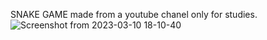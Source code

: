 SNAKE GAME made from a youtube chanel only for studies. 
![Screenshot from 2023-03-10 18-10-40](https://user-images.githubusercontent.com/29848785/224379946-088c06c3-5d8e-4055-a69e-1fb8657463a3.png)
